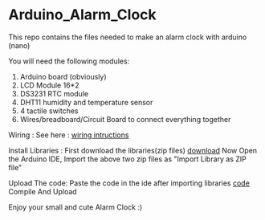 # Arduino_Alarm_Clock

This repo contains the files needed to make an alarm clock with arduino (nano)

You will need the following modules:
1. Arduino board (obviously)
2. LCD Module 16*2
3. DS3231 RTC module
4. DHT11 humidity and temperature sensor
5. 4 tactile switches
6. Wires/breadboard/Circuit Board to connect everything together

Wiring :
See here : [wiring intructions](wiring_instructions.txt)

Install Libraries :
First download the libraries(zip files) [download](External_Libraries)
Now Open the Arduino IDE, Import the above two zip files as "Import Library as ZIP file"

Upload The code:
Paste the code in the ide after importing libraries [code](alarm_clk_arduino.ino)
Compile And Upload

Enjoy your small and cute Alarm Clock :)
